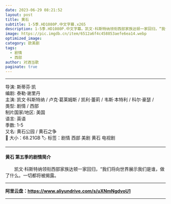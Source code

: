 ```yaml
---
date: 2023-06-29 08:21:52
layout: post
title: 黄石
subtitle: 1-5季.HD1080P.中文字幕.x265
description: 1-5季.HD1080P.中文字幕。凯文·科斯特纳领衔西部家族达顿一家回归，“我们将向世界展示我们是谁，做了什么。一切都将被揭露...
image: https://pic.imgdb.cn/item/6512a6f4c458853aefe6ea14.webp
optimized_image: 
category: 欧美剧
tags:
  - 剧情
  - 西部
author: 对酒当歌
paginate: true
---
```


---
导演: 斯蒂芬·凯  
编剧: 泰勒·谢里丹  
主演: 凯文·科斯特纳 / 卢克·葛莱姆斯 / 凯利·蕾莉 / 韦斯·本特利 / 科尔·豪瑟 /  
类型: 剧情 / 西部  
制片国家/地区: 美国  
语言: 英语  
季数: 1-5  
又名: 黄石公园 / 黄石之争  
📁 大小：68.21GB
🏷 标签：剧情 西部 美剧 黄石 电视剧

---

#### 黄石 第五季的剧情简介

　　凯文·科斯特纳领衔西部家族达顿一家回归，“我们将向世界展示我们是谁，做了什么。一切都将被揭露。  

---

**阿里云盘：<https://www.aliyundrive.com/s/uXNmNgdvoU1>**

---
